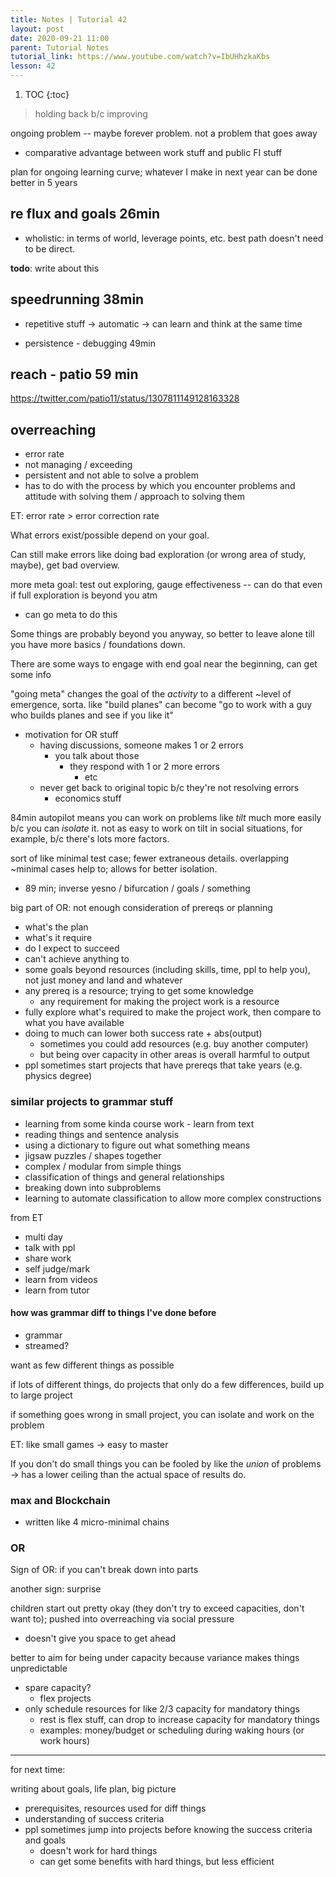 ```yaml
---
title: Notes | Tutorial 42
layout: post
date: 2020-09-21 11:00
parent: Tutorial Notes
tutorial_link: https://www.youtube.com/watch?v=IbUHhzkaKbs
lesson: 42
---
```


1. TOC
{:toc}

> holding back b/c improving

ongoing problem -- maybe forever problem. not a problem that goes away

- comparative advantage between work stuff and public FI stuff

plan for ongoing learning curve; whatever I make in next year can be done better in 5 years

## re flux and goals 26min

- wholistic: in terms of world, leverage points, etc. best path doesn't need to be direct.

**todo**: write about this

## speedrunning 38min

* repetitive stuff -> automatic -> can learn and think at the same time

* persistence - debugging 49min

## reach - patio 59 min

https://twitter.com/patio11/status/1307811149128163328


## overreaching

- error rate
- not managing / exceeding
- persistent and not able to solve a problem
- has to do with the process by which you encounter problems and attitude with solving them / approach to solving them

ET: error rate > error correction rate

What errors exist/possible depend on your goal.

Can still make errors like doing bad exploration (or wrong area of study, maybe), get bad overview.

more meta goal: test out exploring, gauge effectiveness -- can do that even if full exploration is beyond you atm

- can go meta to do this

Some things are probably beyond you anyway, so better to leave alone till you have more basics / foundations down.

There are some ways to engage with end goal near the beginning, can get some info

"going meta" changes the goal of the *activity* to a different ~level of emergence, sorta. like "build planes" can become "go to work with a guy who builds planes and see if you like it"

- motivation for OR stuff
  - having discussions, someone makes 1 or 2 errors
    - you talk about those
      - they respond with 1 or 2 more errors
        - etc
  - never get back to original topic b/c they're not resolving errors
    - economics stuff

84min autopilot means you can work on problems like *tilt* much more easily b/c you can *isolate* it. not as easy to work on tilt in social situations, for example, b/c there's lots more factors.

sort of like minimal test case; fewer extraneous details. overlapping ~minimal cases help to; allows for better isolation.

- 89 min; inverse yesno / bifurcation / goals / something

big part of OR: not enough consideration of prereqs or planning

- what's the plan
- what's it require
- do I expect to succeed
- can't achieve anything to
- some goals beyond resources (including skills, time, ppl to help you), not just money and land and whatever
- any prereq is a resource; trying to get some knowledge
  - any requirement for making the project work is a resource
- fully explore what's required to make the project work, then compare to what you have available
- doing to much can lower both success rate + abs(output)
  - sometimes you could add resources (e.g. buy another computer)
  - but being over capacity in other areas is overall harmful to output
- ppl sometimes start projects that have prereqs that take years (e.g. physics degree)

### similar projects to grammar stuff

- learning from some kinda course work - learn from text
- reading things and sentence analysis
- using a dictionary to figure out what something means
- jigsaw puzzles / shapes together
- complex / modular from simple things
- classification of things and general relationships
- breaking down into subproblems
- learning to automate classification to allow more complex constructions

from ET

- multi day
- talk with ppl
- share work
- self judge/mark
- learn from videos
- learn from tutor

#### how was grammar diff to things I've done before

* grammar
* streamed?

want as few different things as possible

if lots of different things, do projects that only do a few differences, build up to large project

if something goes wrong in small project, you can isolate and work on the problem

ET: like small games -> easy to master

If you don't do small things you can be fooled by like the *union* of problems -> has a lower ceiling than the actual space of results do.

### max and Blockchain 

- written like 4 micro-minimal chains
  
### OR

Sign of OR: if you can't break down into parts

another sign: surprise

children start out pretty okay (they don't try to exceed capacities, don't want to); pushed into overreaching via social pressure

- doesn't give you space to get ahead

better to aim for being under capacity because variance makes things unpredictable

- spare capacity?
  - flex projects
- only schedule resources for like 2/3 capacity for mandatory things
  - rest is flex stuff, can drop to increase capacity for mandatory things
  - examples: money/budget or scheduling during waking hours (or work hours)

----

for next time:

writing about goals, life plan, big picture

- prerequisites, resources used for diff things
- understanding of success criteria
- ppl sometimes jump into projects before knowing the success criteria and goals
  - doesn't work for hard things
  - can get some benefits with hard things, but less efficient
